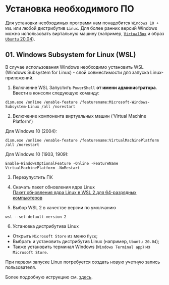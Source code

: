 # Установка необходимого ПО

Для установки необходимых программ нам понадобится `Windows 10 + WSL` или любой дистрибутив `Linux`.
Для более ранних версий Windows можно использовать виртальную машину (например, [`VirtualBox`](https://download.virtualbox.org/virtualbox/6.1.26/VirtualBox-6.1.26-145957-Win.exe) и образ [`Ubuntu` 20.04](https://ubuntu.com/download/desktop/thank-you?version=20.04.3&architecture=amd64)).


## 01. Windows Subsystem for Linux (WSL)

В случае использования Windows необходимо установить WSL (Windows Subsystem for Linux) - слой совместимости для запуска Linux-приложений.

1. Включение WSL
Запустить `PowerShell` **от имени администратора**.<br/>
Ввести в консоли следующую команду:
```
dism.exe /online /enable-feature /featurename:Microsoft-Windows-Subsystem-Linux /all /norestart
```
2. Включение компонента виртуальных машин (‘Virtual Machine Platform’)

Для Windows 10 (2004):
```
dism.exe /online /enable-feature /featurename:VirtualMachinePlatform /all /norestart

```
Для Windows 10 (1903, 1909):
```
Enable-WindowsOptionalFeature -Online -FeatureName VirtualMachinePlatform -NoRestart

```

3. Перезупустить ПК

4. Скачать пакет обновления ядра Linux<br/>
[Пакет обновления ядра Linux в WSL 2 для 64-разрядных компьютеров](https://wslstorestorage.blob.core.windows.net/wslblob/wsl_update_x64.msi)


5. Выбор WSL 2 в качестве версии по умолчанию
```
wsl --set-default-version 2

```

6. Установка дистрибутива Linux
- Открыть `Microsoft Store` из меню `Пуск`;
- Выбрать и установить дистрибутив Linux (например, `Ubuntu 20.04`);
- Также установить терминал Windows (`Windows Terminal app`) из `Microsoft Store`.


При первом запуске Linux потребуется создать новую учетную запись пользователя.


Более подробную иструкцию см. [здесь](https://docs.microsoft.com/ru-ru/windows/wsl/install-win10).

